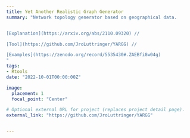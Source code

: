 ```yaml
---
title: Yet Another Realistic Graph Generator
summary: "Network topology generator based on geographical data.


[Explanation](https://arxiv.org/abs/2110.09320) // 

[Tool](https://github.com/JroLuttringer/YARGG) // 

[Examples](https://zenodo.org/record/5535430#.ZAEBfi8w04g)
"
tags:
- Rtools
date: "2022-10-01T00:00:00Z"

image:
  placement: 1
  focal_point: "Center"

# Optional external URL for project (replaces project detail page).
external_link: "https://github.com/JroLuttringer/YARGG"


---
```

